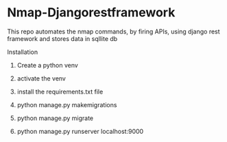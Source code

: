 # Nmap-Djangorestframework
This repo automates the nmap commands, by firing APIs, using django rest framework and stores data in sqllite db


Installation

1) Create a python venv

2) activate the venv

3) install the requirements.txt file

4) python manage.py makemigrations

5) python manage.py migrate

6) python manage.py runserver localhost:9000
